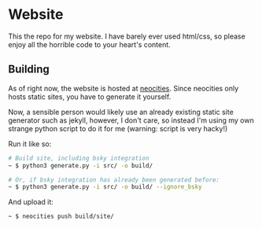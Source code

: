 # Website

This the repo for my website. I have barely ever used html/css, so please enjoy all the horrible code to your heart's content.

## Building

As of right now, the website is hosted at [neocities](https://neocities.org). Since neocities only hosts static sites, you have to generate it yourself.

Now, a sensible person would likely use an already existing static site generator such as jekyll, however, I don't care, so instead I'm using my own strange python script to do it for me (warning: script is very hacky!)

Run it like so:

```sh
# Build site, including bsky integration
~ $ python3 generate.py -i src/ -o build/

# Or, if bsky integration has already been generated before:
~ $ python3 generate.py -i src/ -o build/ --ignore_bsky
```

And upload it:

```sh
~ $ neocities push build/site/
```
